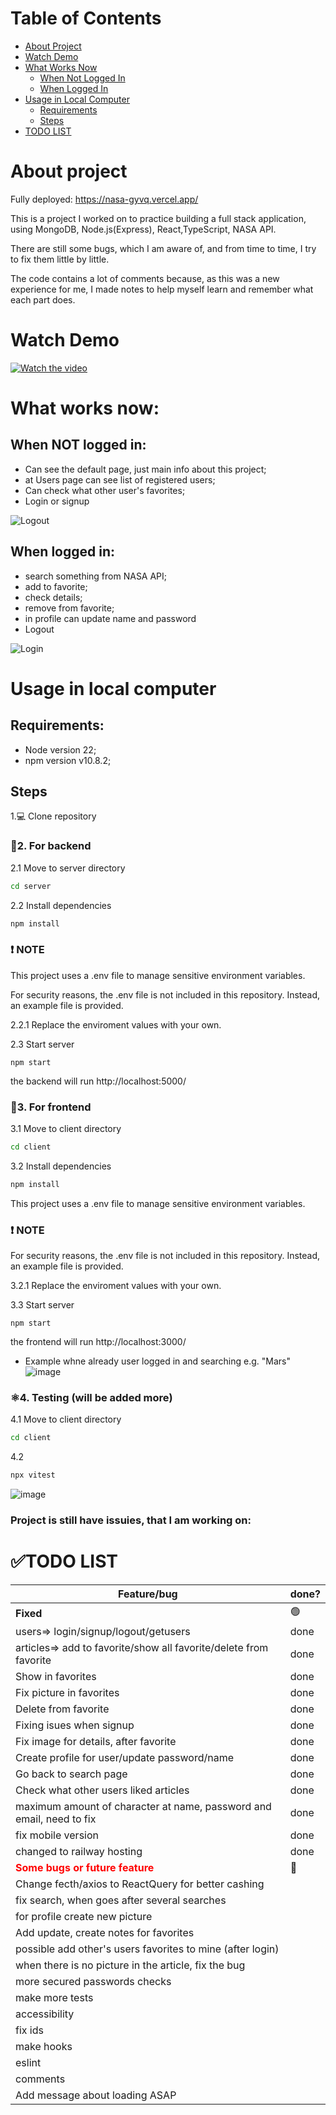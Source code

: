 # Table of Contents
      
- [About Project](#about-project)
- [Watch Demo](#watch-demo)
- [What Works Now](#what-works-now)
  - [When Not Logged In](#when-not-logged-in)
  - [When Logged In](#when-logged-in)
- [Usage in Local Computer](#usage-in-local-computer)
  - [Requirements](#requirements)
  - [Steps](#steps)
- [TODO LIST](#todo-list)

# About project 

Fully deployed: https://nasa-gyvq.vercel.app/

This is a project I worked on to practice building a full stack application, using MongoDB, Node.js(Express), React,TypeScript, NASA API.

There are still some bugs, which I am aware of, and from time to time, I try to fix them little by little.

The code contains a lot of comments because, as this was a new experience for me, I made notes to help myself learn and remember what each part does.

# Watch Demo
[![Watch the video](https://i.vimeocdn.com/filter/overlay?src0=https%3A%2F%2Fi.vimeocdn.com%2Fvideo%2F1979766631-dc12e9bbcf084abbfb80d6d6f0e3f0ae97ff50b5382bfeb39c435850e53b3e2a-d_295x166&src1=http%3A%2F%2Ff.vimeocdn.com%2Fp%2Fimages%2Fcrawler_play.png)](https://vimeo.com/1054408419/fd1d62809b)

# What works now:
## When NOT logged in:
- Can see the default page, just main info about this project;
- at Users page can see list of registered users;
- Can check what other user's favorites;
- Login or signup

![Logout](https://github.com/user-attachments/assets/4c165120-431c-433d-9e2d-26e709c45df9)

## When logged in:
- search something from NASA API;
- add to favorite;
- check details;
- remove from favorite;
- in profile can update name and password
- Logout
  
![Login](https://github.com/user-attachments/assets/051d0a25-4da4-4dae-b696-6012b7d9608f)

# Usage in local computer
## Requirements:
- Node version 22;
- npm version v10.8.2;

## Steps
1.💻 Clone repository

 ### 🚀2. For backend
2.1 Move to server directory
```bash
cd server
```
2.2 Install dependencies
```bash
npm install
```
### ❗ NOTE
This project uses a .env file to manage sensitive environment variables. 

For security reasons, the .env file is not included in this repository. Instead, an example file is provided.

2.2.1 Replace the enviroment values with your own.
    
2.3 Start server
```
npm start
```
the backend will run http://localhost:5000/

 ### 🚀3. For frontend
3.1 Move to client directory
```bash
cd client
```
3.2 Install dependencies
```bash
npm install
```
This project uses a .env file to manage sensitive environment variables. 
### ❗ NOTE
For security reasons, the .env file is not included in this repository. Instead, an example file is provided.

3.2.1 Replace the enviroment values with your own.
  
3.3 Start server
```
npm start
```
the frontend will run http://localhost:3000/
- Example whne already user logged in and searching e.g. "Mars"
![image](https://github.com/user-attachments/assets/4d4ee975-f57f-4953-a4c1-69c831f0cdaa)



 ### ⚛️4. Testing (will be added more)
4.1 Move to client directory
```bash
cd client
```
4.2 
```bash
npx vitest
```
![image](https://github.com/user-attachments/assets/aec848d0-17a8-4b27-beac-4b5e7e04fb29)


### Project is still have issuies, that I am working on:
# ✅TODO LIST
| Feature/bug | done? | 
|----------|----------|
| **Fixed** | 🟢|
  users=> login/signup/logout/getusers | done  |
  articles=> add to favorite/show all favorite/delete from favorite | done  |
| Show in favorites| done |
| Fix picture in favorites | done |
| Delete from favorite |  done|
| Fixing isues when signup | done |
| Fix image for details, after favorite | done |
| Create profile for user/update password/name |  done|
| Go back to search page | done |
| Check what other users liked articles | done |
| maximum amount of character at name, password and email, need to fix| done |
| fix mobile version | done |
| changed to railway hosting | done |
|<span style="color:red;">**Some bugs or future feature**</span>  | 🔴 |
| Change fecth/axios to ReactQuery for better cashing  |  |
| fix search, when goes after several searches |  |
| for profile create new picture |  |
| Add update, create notes for favorites |  |
| possible add other's users favorites to mine (after login)|  |
| when there is no picture in the article, fix the bug|  |
| more secured passwords checks|  |
| make more tests|  |
| accessibility |  |
| fix ids |  |
| make hooks|  |
| eslint |  |
| comments|  |
| Add message about loading ASAP|  |



